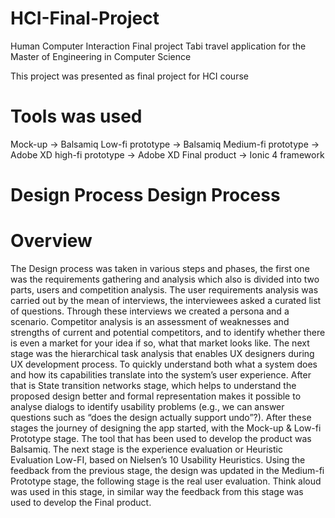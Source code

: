 # HCI-Final-Project
Human Computer Interaction Final project Tabi travel application for the Master of Engineering in Computer Science 

This project was presented as final project for HCI course

# Tools was used
Mock-up -> Balsamiq
Low-fi prototype -> Balsamiq
Medium-fi prototype -> Adobe XD
high-fi prototype -> Adobe XD
Final product -> Ionic 4 framework

# Design Process Design Process
# Overview
The Design process was taken in various steps and phases, the first one was the requirements gathering and analysis 
which also is divided into two parts, users and competition analysis.
The user requirements analysis was carried out by the mean of interviews, the interviewees asked a curated list of questions.
Through these interviews we created a persona and a scenario.
Competitor analysis is an assessment of weaknesses and strengths of current and potential competitors, and to identify 
whether there is even a market for your idea if so, what that market looks like.
The next stage was the hierarchical task analysis that enables UX designers during UX development process. 
To quickly understand both what a system does and how its capabilities translate into the system’s user experience.
After that is State transition networks stage, which helps to understand the proposed design better and formal representation 
makes it possible to analyse dialogs to identify usability problems (e.g., we can answer questions such as “does the design 
actually support undo”?).
After these stages the journey of designing the app started, with the Mock-up & Low-fi Prototype stage. The tool that
has been used to develop the product was Balsamiq.
The next stage is the experience evaluation or Heuristic Evaluation Low-FI, based on Nielsen’s 10 Usability Heuristics.
Using the feedback from the previous stage, the design was updated in the Medium-fi Prototype stage, the following 
stage is the real user evaluation.
Think aloud was used in this stage, in similar way the feedback from this stage was used to develop the Final product.
